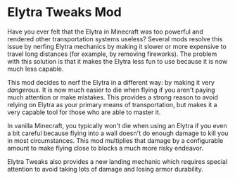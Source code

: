 # Elytra Tweaks Mod

Have you ever felt that the Elytra in Minecraft was too powerful and rendered other
transportation systems useless? Several mods resolve this issue by nerfing Elytra
mechanics by making it slower or more expensive to travel long distances (for example,
by removing fireworks). The problem with this solution is that it makes the Elytra
less fun to use because it is now much less capable.

This mod decides to nerf the Elytra in a different way: by making it very *dangerous*.
It is now much easier to die when flying if you aren't paying much attention or make
mistakes. This provides a strong reason to avoid relying on Elytra as your primary
means of transportation, but makes it a very capable tool for those who are able to
master it.

In vanilla Minecraft, you typically won't die when using an Elytra if you even a
bit careful because flying into a wall doesn't do enough damage to kill you in most
circumstances. This mod multiplies that damage by a configurable amount to make flying
close to blocks a much more risky endeavor.

Elytra Tweaks also provides a new landing mechanic which requires special attention to
avoid taking lots of damage and losing armor durability.
